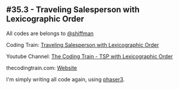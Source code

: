 ## #35.3 - Traveling Salesperson with Lexicographic Order
All codes are belongs to [@shiffman](https://github.com/shiffman)

Coding Train: [Traveling Salesperson with Lexicographic Order](https://github.com/CodingTrain/website/tree/master/CodingChallenges/CC_035.3_TSP_Lexical)

Youtube Channel: [The Coding Train - TSP with Lexicographic Order](https://www.youtube.com/watch?v=9Xy-LMAfglE&index=41&list=PLRqwX-V7Uu6ZiZxtDDRCi6uhfTH4FilpH)

thecodingtrain.com: [Website](https://thecodingtrain.com/CodingChallenges/035.3-tsp.html)

I'm simply writing all code again, using [phaser3](https://phaser.io/).

![]()
